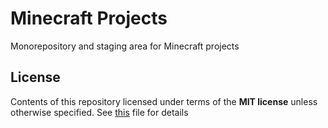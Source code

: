 # Minecraft Projects

Monorepository and staging area for Minecraft projects

## License

Contents of this repository licensed under terms of the __MIT license__ unless otherwise specified. See [this](./LICENSE) file for details

